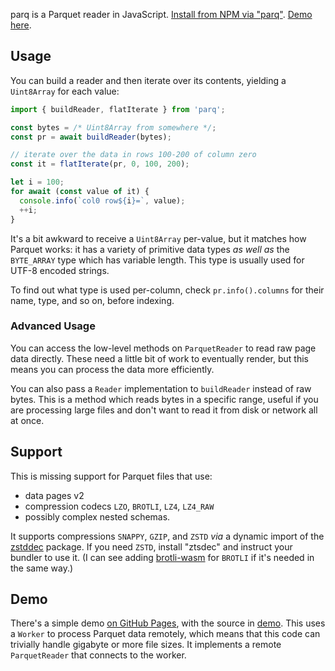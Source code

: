 
parq is a Parquet reader in JavaScript.
[Install from NPM via "parq"](https://www.npmjs.com/package/parq).
[Demo here](https://samthor.github.io/parq/).

## Usage

You can build a reader and then iterate over its contents, yielding a `Uint8Array` for each value:

```js
import { buildReader, flatIterate } from 'parq';

const bytes = /* Uint8Array from somewhere */;
const pr = await buildReader(bytes);

// iterate over the data in rows 100-200 of column zero
const it = flatIterate(pr, 0, 100, 200);

let i = 100;
for await (const value of it) {
  console.info(`col0 row${i}=`, value);
  ++i;
}
```

It's a bit awkward to receive a `Uint8Array` per-value, but it matches how Parquet works: it has a variety of primitive data types _as well as_ the `BYTE_ARRAY` type which has variable length.
This type is usually used for UTF-8 encoded strings.

To find out what type is used per-column, check `pr.info().columns` for their name, type, and so on, before indexing.

### Advanced Usage

You can access the low-level methods on `ParquetReader` to read raw page data directly.
These need a little bit of work to eventually render, but this means you can process the data more efficiently.

You can also pass a `Reader` implementation to `buildReader` instead of raw bytes.
This is a method which reads bytes in a specific range, useful if you are processing large files and don't want to read it from disk or network all at once.

## Support

This is missing support for Parquet files that use:

- data pages v2
- compression codecs `LZO`, `BROTLI`, `LZ4`, `LZ4_RAW`
- possibly complex nested schemas.

It supports compressions `SNAPPY`, `GZIP`, and `ZSTD` _via_ a dynamic import of the [zstddec](https://www.npmjs.com/package/zstddec) package.
If you need `ZSTD`, install "ztsdec" and instruct your bundler to use it.
(I can see adding [brotli-wasm](https://www.npmjs.com/package/brotli-wasm) for `BROTLI` if it's needed in the same way.)

## Demo

There's a simple demo [on GitHub Pages](https://samthor.github.io/parq/), with the source in [demo](./demo).
This uses a `Worker` to process Parquet data remotely, which means that this code can trivially handle gigabyte or more file sizes.
It implements a remote `ParquetReader` that connects to the worker.
